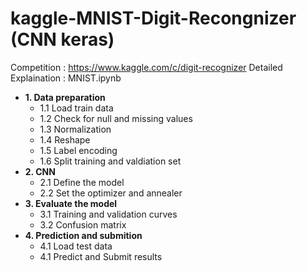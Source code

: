 # kaggle-MNIST-Digit-Recongnizer (CNN keras)
Competition : https://www.kaggle.com/c/digit-recognizer
Detailed Explaination : MNIST.ipynb

* **1. Data preparation**
    * 1.1 Load train data
    * 1.2 Check for null and missing values
    * 1.3 Normalization
    * 1.4 Reshape
    * 1.5 Label encoding
    * 1.6 Split training and valdiation set
* **2. CNN**
    * 2.1 Define the model
    * 2.2 Set the optimizer and annealer
* **3. Evaluate the model**
    * 3.1 Training and validation curves
    * 3.2 Confusion matrix
* **4. Prediction and submition**
    * 4.1 Load test data
    * 4.1 Predict and Submit results
